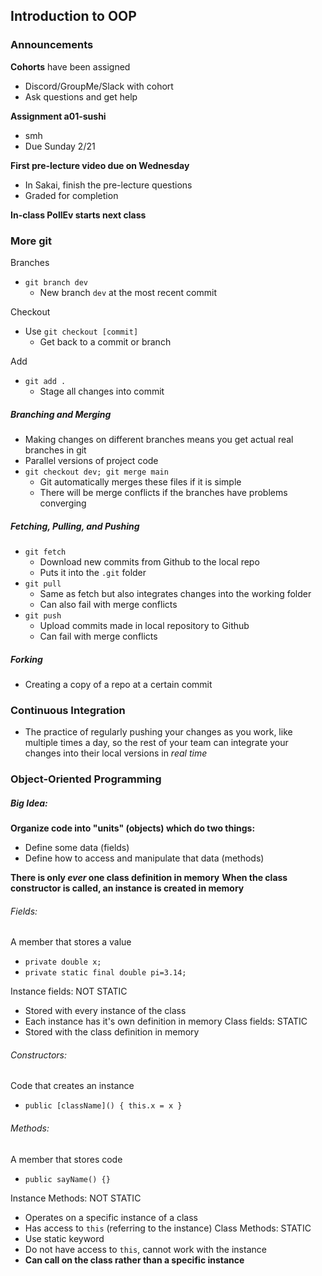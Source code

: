 ## Introduction to OOP

### Announcements
**Cohorts** have been assigned
- Discord/GroupMe/Slack with cohort
- Ask questions and get help

**Assignment a01-sushi**
- smh
- Due Sunday 2/21

**First pre-lecture video due on Wednesday**
- In Sakai, finish the pre-lecture questions
- Graded for completion

**In-class PollEv starts next class**

### More git
Branches
- `git branch dev`
  - New branch `dev` at the most recent commit

Checkout
- Use `git checkout [commit]`
  - Get back to a commit or branch

Add
- `git add .`
  - Stage all changes into commit

##### Branching and Merging
- Making changes on different branches means you get actual
  real branches in git
- Parallel versions of project code
- `git checkout dev; git merge main`
  - Git automatically merges these files if it is simple
  - There will be merge conflicts if the branches have
    problems converging

##### Fetching, Pulling, and Pushing
- `git fetch`
  - Download new commits from Github to the local repo
  - Puts it into the `.git` folder
- `git pull`
  - Same as fetch but also integrates changes into the
    working folder
  - Can also fail with merge conflicts
- `git push`
  - Upload commits made in local repository to Github
  - Can fail with merge conflicts

##### Forking
- Creating a copy of a repo at a certain commit

### Continuous Integration
- The practice of regularly pushing your changes as you
  work, like multiple times a day, so the rest of your team
  can integrate your changes into their local versions in
  *real time*

### Object-Oriented Programming
##### Big Idea:
**Organize code into "units" (objects) which do two
things:**
- Define some data (fields)
- Define how to access and manipulate that data (methods)

**There is only *ever* one class definition in memory**
**When the class constructor is called, an instance is
created in memory**

###### Fields:
A member that stores a value
- `private double x;`
- `private static final double pi=3.14;`

Instance fields: NOT STATIC
- Stored with every instance of the class
- Each instance has it's own definition in memory
Class fields: STATIC
- Stored with the class definition in memory

###### Constructors:
Code that creates an instance
- `public [className]() { this.x = x }`

###### Methods:
A member that stores code
- `public sayName() {}`

Instance Methods: NOT STATIC
- Operates on a specific instance of a class
- Has access to `this` (referring to the instance)
Class Methods: STATIC
- Use static keyword
- Do not have access to `this`, cannot work with the
  instance
- **Can call on the class rather than a specific instance**
